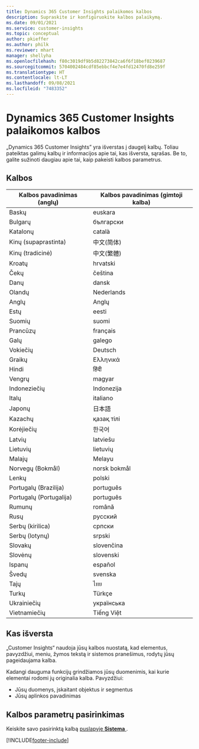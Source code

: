 ```yaml
---
title: Dynamics 365 Customer Insights palaikomos kalbos
description: Supraskite ir konfigūruokite kalbos palaikymą.
ms.date: 09/01/2021
ms.service: customer-insights
ms.topic: conceptual
author: pkieffer
ms.author: philk
ms.reviewer: mhart
manager: shellyha
ms.openlocfilehash: f80c3019df9b5d82273842ca6f6f18bef0239687
ms.sourcegitcommit: 5704002484cdf85ebbcf4e7e4fd12470fd8e259f
ms.translationtype: HT
ms.contentlocale: lt-LT
ms.lasthandoff: 09/08/2021
ms.locfileid: "7483352"
---
```

# <a name="supported-languages-for-dynamics-365-customer-insights"></a>Dynamics 365 Customer Insights palaikomos kalbos

„Dynamics 365 Customer Insights” yra išverstas į daugelį kalbų. Toliau pateiktas galimų kalbų ir informacijos apie tai, kas išversta, sąrašas. Be to, galite sužinoti daugiau apie tai, kaip pakeisti kalbos parametrus. 

## <a name="languages"></a>Kalbos

| Kalbos pavadinimas (anglų)|  Kalbos pavadinimas (gimtoji kalba) |
| ------------- | ------------- |
| Baskų | euskara |
| Bulgarų | български |
| Katalonų | català |
| Kinų (supaprastinta) | 中文(简体) |
| Kinų (tradicinė) | 中文(繁體) |
| Kroatų | hrvatski |
| Čekų | čeština |
| Danų | dansk |
| Olandų | Nederlands |
| Anglų | Anglų |
| Estų | eesti |
| Suomių | suomi |
| Prancūzų | français |
| Galų | galego |
| Vokiečių | Deutsch |
| Graikų | Ελληνικά |
| Hindi | हिंदी |
| Vengrų | magyar |
| Indoneziečių | Indonezija |
| Italų | italiano |
| Japonų | 日本語 |
| Kazachų | қазақ тілі |
| Korėjiečių | 한국어 |
| Latvių | latviešu |
| Lietuvių | lietuvių |
| Malajų | Melayu |
| Norvegų (Bokmål) | norsk bokmål |
| Lenkų | polski |
| Portugalų (Brazilija) | português |
| Portugalų (Portugalija) | português |
| Rumunų | română |
| Rusų | pусский |
| Serbų (kirilica) | српски |
| Serbų (lotynų) | srpski |
| Slovakų | slovenčina |
| Slovėnų | slovenski |
| Ispanų | español |
| Švedų | svenska |
| Tajų | ไทย |
| Turkų | Türkçe |
| Ukrainiečių | українська |
| Vietnamiečių | Tiếng Việt |

## <a name="whats-translated"></a>Kas išversta

„Customer Insights“ naudoja jūsų kalbos nuostatą, kad elementus, pavyzdžiui, meniu, žymos tekstą ir sistemos pranešimus, rodytų jūsų pageidaujama kalba.

Kadangi dauguma funkcijų grindžiamos jūsų duomenimis, kai kurie elementai rodomi jų originalia kalba. Pavyzdžiui:

- Jūsų duomenys, įskaitant objektus ir segmentus
- Jūsų aplinkos pavadinimas

## <a name="choose-your-language-settings"></a>Kalbos parametrų pasirinkimas  

Keiskite savo pasirinktą kalbą [puslapyje **Sistema** ](system.md).


[!INCLUDE[footer-include](../includes/footer-banner.md)]